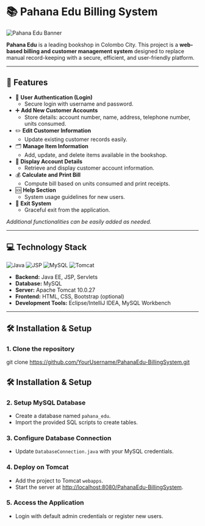 # 📚 Pahana Edu Billing System

![Pahana Edu Banner](https://via.placeholder.com/1200x300?text=Pahana+Edu+Billing+System)

**Pahana Edu** is a leading bookshop in Colombo City. This project is a **web-based billing and customer management system** designed to replace manual record-keeping with a secure, efficient, and user-friendly platform.

---

## 🌟 Features

- 🔐 **User Authentication (Login)**
  - Secure login with username and password.
- ➕ **Add New Customer Accounts**
  - Store details: account number, name, address, telephone number, units consumed.
- ✏️ **Edit Customer Information**
  - Update existing customer records easily.
- 🗂 **Manage Item Information**
  - Add, update, and delete items available in the bookshop.
- 📄 **Display Account Details**
  - Retrieve and display customer account information.
- 💰 **Calculate and Print Bill**
  - Compute bill based on units consumed and print receipts.
- 🆘 **Help Section**
  - System usage guidelines for new users.
- 🚪 **Exit System**
  - Graceful exit from the application.

*Additional functionalities can be easily added as needed.*

---

## 💻 Technology Stack

![Java](https://img.shields.io/badge/Java-ED8B00?style=for-the-badge&logo=java&logoColor=white)
![JSP](https://img.shields.io/badge/JSP-FF0000?style=for-the-badge&logo=apachetomcat&logoColor=white)
![MySQL](https://img.shields.io/badge/MySQL-4479A1?style=for-the-badge&logo=mysql&logoColor=white)
![Tomcat](https://img.shields.io/badge/Tomcat-F8DC75?style=for-the-badge&logo=apachetomcat&logoColor=black)

- **Backend:** Java EE, JSP, Servlets  
- **Database:** MySQL  
- **Server:** Apache Tomcat 10.0.27  
- **Frontend:** HTML, CSS, Bootstrap (optional)  
- **Development Tools:** Eclipse/IntelliJ IDEA, MySQL Workbench  

---

## 🛠 Installation & Setup

### 1. Clone the repository

git clone https://github.com/YourUsername/PahanaEdu-BillingSystem.git

## 🛠 Installation & Setup

### 2. Setup MySQL Database
- Create a database named `pahana_edu`.
- Import the provided SQL scripts to create tables.

### 3. Configure Database Connection
- Update `DatabaseConnection.java` with your MySQL credentials.

### 4. Deploy on Tomcat
- Add the project to Tomcat `webapps`.
- Start the server at [http://localhost:8080/PahanaEdu-BillingSystem](http://localhost:8080/PahanaEdu-BillingSystem).

### 5. Access the Application
- Login with default admin credentials or register new users.
